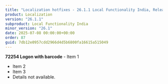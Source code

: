 ```yaml
---
title: "Localization hotfixes - 26.1.1 Local Functionality India, Release date July 8, 2025 - Hotfixes"
product: Localization
version: "26.1.1"
subproduct: Local Functionality India
minor_version: "26.1"
date: 2025-07-08 00:00:00+00:00
order: 87
guid: 7db12e0957cdd2966d4d5b6800fa16615a515049
---
```


**72254 Logon with barcode** - Item 1- Item 2- Item 3- Details not available.
